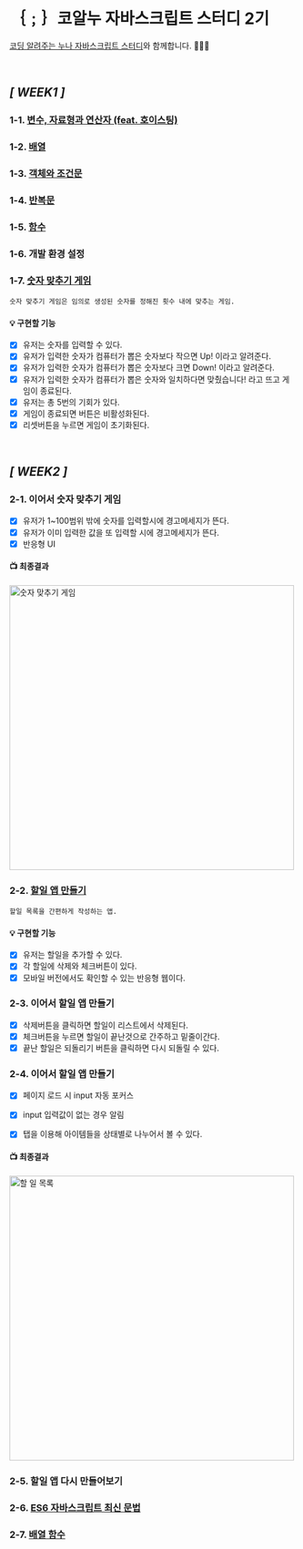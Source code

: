 # ｛﹔｝코알누 자바스크립트 스터디 2기
[코딩 알려주는 누나 자바스크립트 스터디](https://codingnoona.thinkific.com/pages/3c7ff4)와 함께합니다. 🏃‍♀️💨

<br/>

## ***[ WEEK1 ]***
  
  ### 1-1. [변수, 자료형과 연산자 (feat. 호이스팅)](https://gist.github.com/SSUK-H/2202ada1ac280d15334ad7f85cd9a6d7)
  
  ### 1-2. [배열](https://gist.github.com/SSUK-H/87b78345af7c8b42d7cfd11d1ac3b2c2)

  ### 1-3. [객체와 조건문](https://gist.github.com/SSUK-H/ba5762fc1efac8eda069fe99666bbd81)

  ### 1-4. [반복문](https://gist.github.com/SSUK-H/6c731494bbaa90bbc2872a88fd3254b7)

  ### 1-5. [함수](https://gist.github.com/SSUK-H/066aa94b1644ab87ccb8c14641153223)

  ### 1-6. 개발 환경 설정

  ### 1-7. [숫자 맞추기 게임](https://ssuk-number-guess-game.netlify.app/)
    숫자 맞추기 게임은 임의로 생성된 숫자를 정해진 횟수 내에 맞추는 게임.
    
  #### 💡 구현할 기능

  - [x] 유저는 숫자를 입력할 수 있다.
  - [x] 유저가 입력한 숫자가 컴퓨터가 뽑은 숫자보다 작으면 Up! 이라고 알려준다.
  - [x] 유저가 입력한 숫자가 컴퓨터가 뽑은 숫자보다 크면 Down! 이라고 알려준다.
  - [x] 유저가 입력한 숫자가 컴퓨터가 뽑은 숫자와 일치하다면 맞췄습니다! 라고 뜨고 게임이 종료된다.
  - [x] 유저는 총 5번의 기회가 있다.
  - [x] 게임이 종료되면 버튼은 비활성화된다.
  - [x] 리셋버튼을 누르면 게임이 초기화된다.

<br/>

## ***[ WEEK2 ]***

  ### 2-1. 이어서 숫자 맞추기 게임
  
  - [x] 유저가 1~100범위 밖에 숫자를 입력할시에 경고메세지가 뜬다.
  - [x] 유저가 이미 입력한 값을 또 입력할 시에 경고메세지가 뜬다.
  - [x] 반응형 UI
  
  #### 📺 최종결과
  
  <a href="https://ssuk-number-guess-game.netlify.app/" target="_parent"><img src="https://github.com/SSUK-H/codingnoona-javascript-study/assets/134491629/2cc1f133-649f-46af-9425-7b28872e6a64" alt="숫자 맞추기 게임" width="500px"/></a>

  ### 2-2. [할일 앱 만들기](https://ssuk-to-do-list.netlify.app)
    할일 목록을 간편하게 작성하는 앱.

  #### 💡 구현할 기능

  - [x] 유저는 할일을 추가할 수 있다.
  - [x] 각 할일에 삭제와 체크버튼이 있다.
  - [x] 모바일 버전에서도 확인할 수 있는 반응형 웹이다.

  ### 2-3. 이어서 할일 앱 만들기
  
  - [x] 삭제버튼을 클릭하면 할일이 리스트에서 삭제된다.
  - [x] 체크버튼을 누르면 할일이 끝난것으로 간주하고 밑줄이간다.
  - [x] 끝난 할일은 되돌리기 버튼을 클릭하면 다시 되돌릴 수 있다.

  ### 2-4. 이어서 할일 앱 만들기
  
  - [x] 페이지 로드 시 input 자동 포커스
  - [x] input 입력값이 없는 경우 알림
  - [x] 탭을 이용해 아이템들을 상태별로 나누어서 볼 수 있다.

  
  #### 📺 최종결과

  <a href="https://ssuk-to-do-list.netlify.app" target="_parent"><img src="https://github.com/SSUK-H/codingnoona-javascript-study/assets/134491629/e9506135-59ae-4f5c-aa90-3b87f9750885" alt="할 일 목록" width="500px" /></a>

  ### 2-5. 할일 앱 다시 만들어보기
  
  ### 2-6. [ES6 자바스크립트 최신 문법](https://gist.github.com/SSUK-H/1e660c50650ea1219f7519253ee738cc)

  ### 2-7. [배열 함수](https://gist.github.com/SSUK-H/d81f0249f5b06e534b549fd36152c61c)
  
